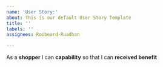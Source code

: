 ```yaml
---
name: 'User Story:'
about: This is our default User Story Template
title: ''
labels: ''
assignees: Roibeard-Ruadhan

---
```


As a **shopper** I can **capability** so that I can **received benefit**
